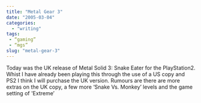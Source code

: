 ```yaml
---
title: "Metal Gear 3"
date: "2005-03-04"
categories: 
  - "writing"
tags:
 - “gaming”
 - “mgs”
slug: "metal-gear-3"
---
```


Today was the UK release of Metal Solid 3: Snake Eater for the PlayStation2. Whist I have already been playing this through the use of a US copy and PS2 I think I will purchase the UK version. Rumours are there are more extras on the UK copy, a few more ‘Snake Vs. Monkey’ levels and the game setting of 'Extreme’
